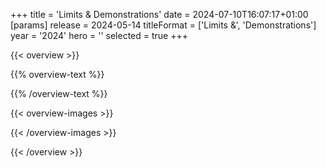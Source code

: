 +++
title = 'Limits & Demonstrations'
date = 2024-07-10T16:07:17+01:00
[params]
    release = 2024-05-14
    titleFormat = ['Limits &', 'Demonstrations']
    year = '2024'
    hero = ''
    selected = true
+++

{{< overview >}}

{{% overview-text %}}

{{% /overview-text %}}

{{< overview-images >}}

{{< /overview-images >}}

{{< /overview >}}